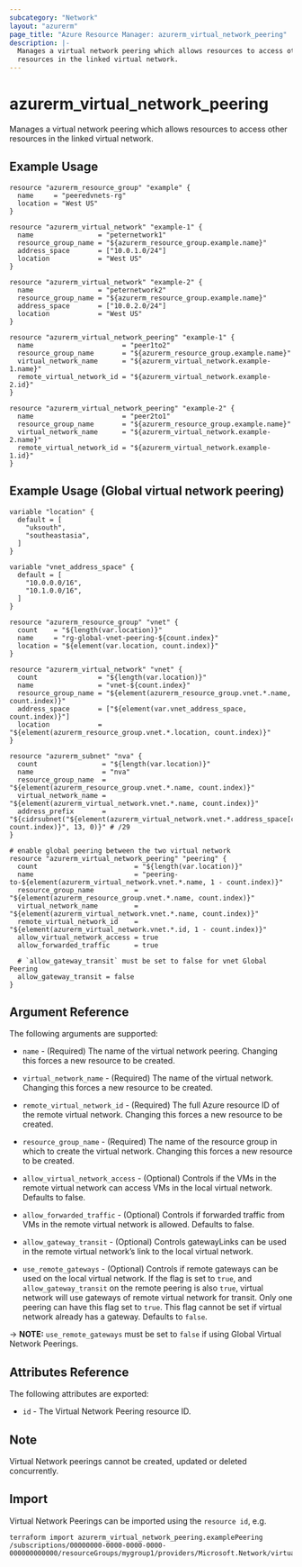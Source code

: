 ```yaml
---
subcategory: "Network"
layout: "azurerm"
page_title: "Azure Resource Manager: azurerm_virtual_network_peering"
description: |-
  Manages a virtual network peering which allows resources to access other
  resources in the linked virtual network.
---
```


# azurerm_virtual_network_peering

Manages a virtual network peering which allows resources to access other
resources in the linked virtual network.

## Example Usage

```hcl
resource "azurerm_resource_group" "example" {
  name     = "peeredvnets-rg"
  location = "West US"
}

resource "azurerm_virtual_network" "example-1" {
  name                = "peternetwork1"
  resource_group_name = "${azurerm_resource_group.example.name}"
  address_space       = ["10.0.1.0/24"]
  location            = "West US"
}

resource "azurerm_virtual_network" "example-2" {
  name                = "peternetwork2"
  resource_group_name = "${azurerm_resource_group.example.name}"
  address_space       = ["10.0.2.0/24"]
  location            = "West US"
}

resource "azurerm_virtual_network_peering" "example-1" {
  name                      = "peer1to2"
  resource_group_name       = "${azurerm_resource_group.example.name}"
  virtual_network_name      = "${azurerm_virtual_network.example-1.name}"
  remote_virtual_network_id = "${azurerm_virtual_network.example-2.id}"
}

resource "azurerm_virtual_network_peering" "example-2" {
  name                      = "peer2to1"
  resource_group_name       = "${azurerm_resource_group.example.name}"
  virtual_network_name      = "${azurerm_virtual_network.example-2.name}"
  remote_virtual_network_id = "${azurerm_virtual_network.example-1.id}"
}
```

## Example Usage (Global virtual network peering)

```hcl
variable "location" {
  default = [
    "uksouth",
    "southeastasia",
  ]
}

variable "vnet_address_space" {
  default = [
    "10.0.0.0/16",
    "10.1.0.0/16",
  ]
}

resource "azurerm_resource_group" "vnet" {
  count    = "${length(var.location)}"
  name     = "rg-global-vnet-peering-${count.index}"
  location = "${element(var.location, count.index)}"
}

resource "azurerm_virtual_network" "vnet" {
  count               = "${length(var.location)}"
  name                = "vnet-${count.index}"
  resource_group_name = "${element(azurerm_resource_group.vnet.*.name, count.index)}"
  address_space       = ["${element(var.vnet_address_space, count.index)}"]
  location            = "${element(azurerm_resource_group.vnet.*.location, count.index)}"
}

resource "azurerm_subnet" "nva" {
  count                = "${length(var.location)}"
  name                 = "nva"
  resource_group_name  = "${element(azurerm_resource_group.vnet.*.name, count.index)}"
  virtual_network_name = "${element(azurerm_virtual_network.vnet.*.name, count.index)}"
  address_prefix       = "${cidrsubnet("${element(azurerm_virtual_network.vnet.*.address_space[count.index], count.index)}", 13, 0)}" # /29
}

# enable global peering between the two virtual network 
resource "azurerm_virtual_network_peering" "peering" {
  count                        = "${length(var.location)}"
  name                         = "peering-to-${element(azurerm_virtual_network.vnet.*.name, 1 - count.index)}"
  resource_group_name          = "${element(azurerm_resource_group.vnet.*.name, count.index)}"
  virtual_network_name         = "${element(azurerm_virtual_network.vnet.*.name, count.index)}"
  remote_virtual_network_id    = "${element(azurerm_virtual_network.vnet.*.id, 1 - count.index)}"
  allow_virtual_network_access = true
  allow_forwarded_traffic      = true

  # `allow_gateway_transit` must be set to false for vnet Global Peering
  allow_gateway_transit = false
}
```

## Argument Reference

The following arguments are supported:

* `name` - (Required) The name of the virtual network peering. Changing this
    forces a new resource to be created.

* `virtual_network_name` - (Required) The name of the virtual network. Changing
    this forces a new resource to be created.

* `remote_virtual_network_id` - (Required) The full Azure resource ID of the
    remote virtual network.  Changing this forces a new resource to be created.

* `resource_group_name` - (Required) The name of the resource group in which to
    create the virtual network. Changing this forces a new resource to be
    created.

* `allow_virtual_network_access` - (Optional) Controls if the VMs in the remote
    virtual network can access VMs in the local virtual network. Defaults to
    false.

* `allow_forwarded_traffic` - (Optional) Controls if forwarded traffic from  VMs
    in the remote virtual network is allowed. Defaults to false.

* `allow_gateway_transit` - (Optional) Controls gatewayLinks can be used in the
    remote virtual network’s link to the local virtual network.

* `use_remote_gateways` - (Optional) Controls if remote gateways can be used on
    the local virtual network. If the flag is set to `true`, and
    `allow_gateway_transit` on the remote peering is also `true`, virtual network will
    use gateways of remote virtual network for transit. Only one peering can
    have this flag set to `true`. This flag cannot be set if virtual network
    already has a gateway. Defaults to `false`.

-> **NOTE:** `use_remote_gateways` must be set to `false` if using Global Virtual Network Peerings.

## Attributes Reference

The following attributes are exported:

* `id` - The Virtual Network Peering resource ID.

## Note

Virtual Network peerings cannot be created, updated or deleted concurrently.

## Import

Virtual Network Peerings can be imported using the `resource id`, e.g.

```shell
terraform import azurerm_virtual_network_peering.examplePeering /subscriptions/00000000-0000-0000-0000-000000000000/resourceGroups/mygroup1/providers/Microsoft.Network/virtualNetworks/myvnet1/virtualNetworkPeerings/myvnet1peering
```

